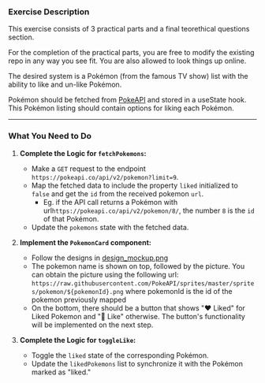### **Exercise Description**
This exercise consists of 3 practical parts and a final teorethical questions section.

For the completion of the practical parts, you are free to modify the existing repo in any way you see fit. You are also allowed to look things up online.

The desired system is a Pokémon (from the famous TV show) list with the ability to like and un-like Pokémon.

Pokémon should be fetched from [PokeAPI](https://pokeapi.co/) and stored in a useState hook. This Pokémon listing should contain options for liking each Pokémon.

---

### **What You Need to Do**

1. **Complete the Logic for `fetchPokemons`:**
    - Make a `GET` request to the endpoint `https://pokeapi.co/api/v2/pokemon?limit=9`.
    - Map the fetched data to include the property `liked` initialized to `false` and get the `id` from the received pokemon `url`.
        - Eg. if the API call returns a Pokémon with url`https://pokeapi.co/api/v2/pokemon/8/`, the number `8` is the `id` of that Pokémon.
    - Update the `pokemons` state with the fetched data.

2. **Implement the `PokemonCard` component:**
    - Follow the designs in [design_mockup.png](./design_mockup.png)
    - The pokemon name is shown on top, followed by the picture. You can obtain the picture using the following url: `https://raw.githubusercontent.com/PokeAPI/sprites/master/sprites/pokemon/${pokemonId}.png` where pokemonId is the id of the pokemon previously mapped
    - On the bottom, there should be a button that shows "❤️ Liked" for Liked Pokemon and "🤍 Like" otherwise. The button's functionality will be implemented on the next step.

3. **Complete the Logic for `toggleLike`:**
    - Toggle the `liked` state of the corresponding Pokémon.
    - Update the `likedPokemons` list to synchronize it with the Pokémon marked as "liked."